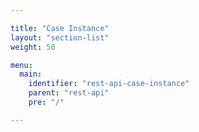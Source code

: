 ```yaml
---

title: "Case Instance"
layout: "section-list"
weight: 50

menu:
  main:
    identifier: "rest-api-case-instance"
    parent: "rest-api"
    pre: "/"

---
```

